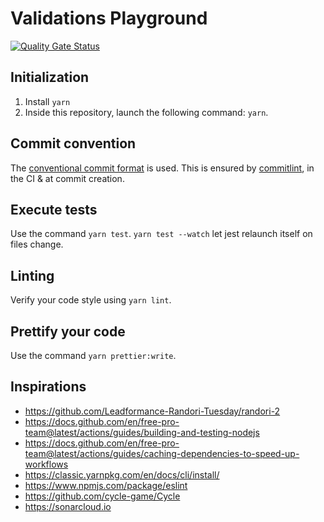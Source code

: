 # Validations Playground

[![Quality Gate Status](https://sonarcloud.io/api/project_badges/measure?project=validations-playground&metric=alert_status)](https://sonarcloud.io/dashboard?id=validations-playground)

## Initialization

1. Install `yarn`
2. Inside this repository, launch the following command: `yarn`.

## Commit convention

The [conventional commit format](https://conventionalcommits.org/) is used. This is ensured by [commitlint](https://github.com/conventional-changelog/commitlint), in the CI & at commit creation.

## Execute tests

Use the command `yarn test`. `yarn test --watch` let jest relaunch itself on files change.

## Linting

Verify your code style using `yarn lint`.

## Prettify your code

Use the command `yarn prettier:write`.

## Inspirations

* https://github.com/Leadformance-Randori-Tuesday/randori-2
* https://docs.github.com/en/free-pro-team@latest/actions/guides/building-and-testing-nodejs
* https://docs.github.com/en/free-pro-team@latest/actions/guides/caching-dependencies-to-speed-up-workflows
* https://classic.yarnpkg.com/en/docs/cli/install/
* https://www.npmjs.com/package/eslint
* https://github.com/cycle-game/Cycle
* https://sonarcloud.io
